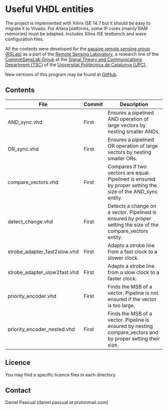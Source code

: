 # Useful VHDL entities

The project is implemented with Xilinx ISE 14.7 but it should be easy to migrate it to Vivado. For Altera platforms, some IP cores (mainly RAM memories) must be adapted. Includes Xilinx ISE testbench and wave configuration files.

All the contents were developed for the [passive remote sensing group (RSLab)](https://prs.upc.edu/) as a part of the [Remote Sensing Laboratory](http://www.tsc.upc.edu/en/research/rslab), a research line of the [CommmSensLab Group](http://www.tsc.upc.edu/en/research/commsenslab) at the [Signal Theory and Communications Department (TSC)](http://www.tsc.upc.edu/en) of the [Universitat Politècnica de Catalunya (UPC)](http://www.upc.edu/?set_language=en).

New versions of this program may be found at [GitHub](https://github.com/danipascual/VHDL-utilities). 

## Contents
File  | Commit | Description
------------- | ------------- | ----------
AND_sync.vhd  | First | Ensures a pipelined AND operation of large vectors by nesting smaller ANDs.
OR_sync.vhd  | First | Ensures a pipelined OR operation of large vectors by nesting smaller ORs.
compare_vectors.vhd  | First | Compares if two vectors are equal. Pipelined is ensured by proper setting the size of the AND_sync entity.
detect_change.vhd  | First | Detects a change on a vector. Pipelined is ensured by proper setting the size of the compare_vectors entity.
strobe_adapter_fast2slow.vhd  | First | Adapts a strobe line from a fast clock to a slower clock.
strobe_adapter_slow2fast.vhd  | First | Adapts a strobe line from a slow clock to a faster clock.
priority_encoder.vhd  | First | Finds the MSB of a vector. Pipeline is not ensured if the vector is too large.
priority_encoder_nested.vhd  | First | Finds the MSB of a vector. Pipeline is ensured by nesting compare_vectors and by  proper setting their size.

## Licence
You may find a specific licence files in each directory.

## Contact
Daniel Pascual (daniel.pascual at protonmail.com)

